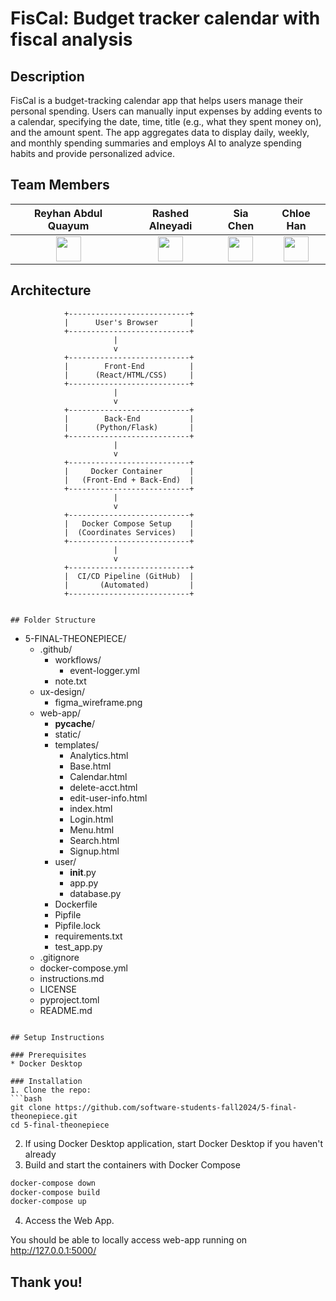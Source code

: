 # FisCal: Budget tracker calendar with fiscal analysis

## Description
FisCal is a budget-tracking calendar app that helps users manage their personal spending. Users can manually input expenses by adding events to a calendar, specifying the date, time, title (e.g., what they spent money on), and the amount spent. The app aggregates data to display daily, weekly, and monthly spending summaries and employs AI to analyze spending habits and provide personalized advice.

## Team Members
|Reyhan Abdul Quayum|Rashed Alneyadi|Sia Chen|Chloe Han|
|:--:|:--:|:--:|:--:|
|<a href='https://github.com/reyhanquayum'><img src='https://avatars.githubusercontent.com/u/115737572?v=4' width='40px'/></a>|<a href='https://github.com/brshood'><img src='https://avatars.githubusercontent.com/u/133962779?v=4' width='40px'/></a>|<a href='https://github.com/MambiChen'><img src='https://avatars.githubusercontent.com/u/122314736?v=4' width='40px'/></a>|<a href='https://github.com/jh7316'><img src='https://avatars.githubusercontent.com/u/95545960?s=88&v=4' width='40px'/></a>|


## Architecture

                +---------------------------+
                |      User's Browser       |
                +---------------------------+
                           |
                           v
                +---------------------------+
                |        Front-End          |
                |      (React/HTML/CSS)     |
                +---------------------------+
                           |
                           v
                +---------------------------+
                |        Back-End           |
                |      (Python/Flask)       |
                +---------------------------+
                           |
                           v
                +---------------------------+
                |     Docker Container      |
                |   (Front-End + Back-End)  |
                +---------------------------+
                           |
                           v
                +---------------------------+
                |   Docker Compose Setup    |
                |  (Coordinates Services)   |
                +---------------------------+
                           |
                           v
                +---------------------------+
                |  CI/CD Pipeline (GitHub)  |
                |       (Automated)         |
                +---------------------------+

```

## Folder Structure
```
- 5-FINAL-THEONEPIECE/
  - .github/
    - workflows/
      - event-logger.yml
    - note.txt
  - ux-design/
    - figma_wireframe.png
  - web-app/
    - __pycache__/
    - static/
    - templates/
      - Analytics.html
      - Base.html
      - Calendar.html
      - delete-acct.html
      - edit-user-info.html
      - index.html
      - Login.html
      - Menu.html
      - Search.html
      - Signup.html
    - user/
      - __init__.py
      - app.py
      - database.py
    - Dockerfile
    - Pipfile
    - Pipfile.lock
    - requirements.txt
    - test_app.py
  - .gitignore
  - docker-compose.yml
  - instructions.md
  - LICENSE
  - pyproject.toml
  - README.md

```

## Setup Instructions

### Prerequisites
* Docker Desktop

### Installation
1. Clone the repo:
```bash
git clone https://github.com/software-students-fall2024/5-final-theonepiece.git
cd 5-final-theonepiece
```
2. If using Docker Desktop application, start Docker Desktop if you haven't already
3. Build and start the containers with Docker Compose
```bash
docker-compose down
docker-compose build
docker-compose up
```

4. Access the Web App.

 You should be able to locally access web-app running on http://127.0.0.1:5000/
  

## Thank you!